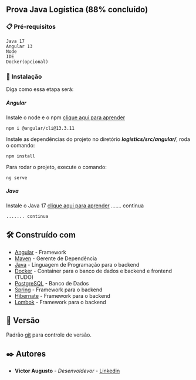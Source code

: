 ## Prova Java Logística  (88% concluído)

### 📋 Pré-requisitos
```
Java 17
Angular 13
Node
IDE
Docker(opcional)
```

### 🔧 Instalação

Diga como essa etapa será:
##### Angular
Instale o node e o npm [clique aqui para aprender](https://nodejs.org/pt-br/download/package-manager)
```
npm i @angular/cli@13.3.11
```
Instale as dependências do projeto no diretório ***logistics/src/angular/***, roda o comando:
```
npm install
```
Para rodar o projeto, execute o comando:
```
ng serve
```
##### Java
Instale o Java 17 [clique aqui para aprender](https://www.oracle.com/br/java/technologies/javase-jdk17-downloads.html) ....... continua
```
....... continua 
```



## 🛠️ Construído com

* [Angular](https://www.npmjs.com/package/@angular/cli/v/13.3.11) - Framework  
* [Maven](https://maven.apache.org/) - Gerente de Dependência
* [Java](https://www.java.com/pt-BR/) - Linguagem de Programação para o backend
* [Docker](https://www.docker.com/) - Container para o banco de dados e backend e frontend (TUDO)
* [PostgreSQL](https://www.postgresql.org/) - Banco de Dados
* [Spring](https://spring.io/) - Framework para o backend
* [Hibernate](https://hibernate.org/) - Framework para o backend
* [Lombok](https://projectlombok.org/) - Framework para o backend

## 📌 Versão

Padrão [git](https://git-scm.com/) para controle de versão. 

## ✒️ Autores


* **Victor Augusto** - *Desenvoldevor* - [Linkedin](https://www.linkedin.com/in/victormachado38/)
